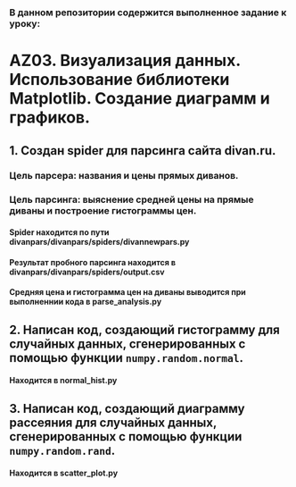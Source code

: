 ### В данном репозитории содержится выполненное задание к уроку: 
# AZ03. Визуализация данных. Использование библиотеки Matplotlib. Создание диаграмм и графиков.
## 1. Создан spider для парсинга сайта divan.ru. 
### Цель парсера: названия и цены прямых диванов. 
### Цель парсинга: выяснение средней цены на прямые диваны и построение гистограммы цен.
#### Spider находится по пути divanpars/divanpars/spiders/divannewpars.py
#### Результат пробного парсинга находится в divanpars/divanpars/spiders/output.csv
#### Средняя цена и гистограмма цен на диваны выводится при выполненнии кода в parse_analysis.py

## 2. Написан код, создающий гистограмму для случайных данных, сгенерированных с помощью функции `numpy.random.normal`.
#### Находится в normal_hist.py
## 3. Написан код, создающий диаграмму рассеяния для случайных данных, сгенерированных с помощью функции `numpy.random.rand`.
#### Находится в scatter_plot.py